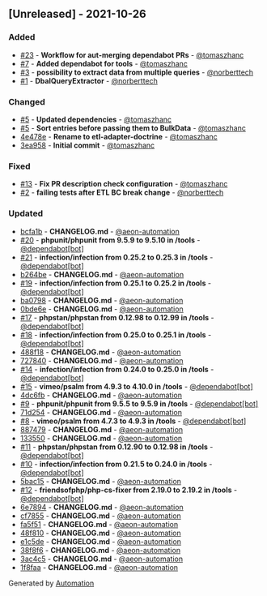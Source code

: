 ## [Unreleased] - 2021-10-26

### Added
- [#23](https://github.com/flow-php/etl-adapter-doctrine/pull/23) - **Workflow for aut-merging dependabot PRs** - [@tomaszhanc](https://github.com/tomaszhanc)
- [#7](https://github.com/flow-php/etl-adapter-doctrine/pull/7) - **Added dependabot for tools** - [@tomaszhanc](https://github.com/tomaszhanc)
- [#3](https://github.com/flow-php/etl-adapter-doctrine/pull/3) - **possibility to extract data from multiple queries** - [@norberttech](https://github.com/norberttech)
- [#1](https://github.com/flow-php/etl-adapter-doctrine/pull/1) - **DbalQueryExtractor** - [@norberttech](https://github.com/norberttech)

### Changed
- [#5](https://github.com/flow-php/etl-adapter-doctrine/pull/5) - **Updated dependencies** - [@tomaszhanc](https://github.com/tomaszhanc)
- [#5](https://github.com/flow-php/etl-adapter-doctrine/pull/5) - **Sort entries before passing them to BulkData** - [@tomaszhanc](https://github.com/tomaszhanc)
- [4e478e](https://github.com/flow-php/etl-adapter-doctrine/commit/4e478e2862f4a9dee0124a2809909ba3136237c9) - **Rename to etl-adapter-doctrine** - [@tomaszhanc](https://github.com/tomaszhanc)
- [3ea958](https://github.com/flow-php/etl-adapter-doctrine/commit/3ea95818ff969bdb9151e8590fa1952a3878a60d) - **Initial commit** - [@tomaszhanc](https://github.com/tomaszhanc)

### Fixed
- [#13](https://github.com/flow-php/etl-adapter-doctrine/pull/13) - **Fix PR description check configuration** - [@tomaszhanc](https://github.com/tomaszhanc)
- [#2](https://github.com/flow-php/etl-adapter-doctrine/pull/2) - **failing tests after ETL BC break change** - [@norberttech](https://github.com/norberttech)

### Updated
- [bcfa1b](https://github.com/flow-php/etl-adapter-doctrine/commit/bcfa1b0ae3c7871efd98a5f157330b38c4e2d1c9) - **CHANGELOG.md** - [@aeon-automation](https://github.com/aeon-automation)
- [#20](https://github.com/flow-php/etl-adapter-doctrine/pull/20) - **phpunit/phpunit from 9.5.9 to 9.5.10 in /tools** - [@dependabot[bot]](https://github.com/apps/dependabot)
- [#21](https://github.com/flow-php/etl-adapter-doctrine/pull/21) - **infection/infection from 0.25.2 to 0.25.3 in /tools** - [@dependabot[bot]](https://github.com/apps/dependabot)
- [b264be](https://github.com/flow-php/etl-adapter-doctrine/commit/b264be5082daaa64c7800957eb5831a87360f967) - **CHANGELOG.md** - [@aeon-automation](https://github.com/aeon-automation)
- [#19](https://github.com/flow-php/etl-adapter-doctrine/pull/19) - **infection/infection from 0.25.1 to 0.25.2 in /tools** - [@dependabot[bot]](https://github.com/apps/dependabot)
- [ba0798](https://github.com/flow-php/etl-adapter-doctrine/commit/ba0798d02b9f548e780ded2a10003d1a7954eb2e) - **CHANGELOG.md** - [@aeon-automation](https://github.com/aeon-automation)
- [0bde6e](https://github.com/flow-php/etl-adapter-doctrine/commit/0bde6edb9da9bbb25d736076f18a44a7b177207d) - **CHANGELOG.md** - [@aeon-automation](https://github.com/aeon-automation)
- [#17](https://github.com/flow-php/etl-adapter-doctrine/pull/17) - **phpstan/phpstan from 0.12.98 to 0.12.99 in /tools** - [@dependabot[bot]](https://github.com/apps/dependabot)
- [#18](https://github.com/flow-php/etl-adapter-doctrine/pull/18) - **infection/infection from 0.25.0 to 0.25.1 in /tools** - [@dependabot[bot]](https://github.com/apps/dependabot)
- [488f18](https://github.com/flow-php/etl-adapter-doctrine/commit/488f18627801a60ed86559aafdc0e440508f1758) - **CHANGELOG.md** - [@aeon-automation](https://github.com/aeon-automation)
- [727840](https://github.com/flow-php/etl-adapter-doctrine/commit/7278408cfbd0401c6964f68c935e7ad6724be26a) - **CHANGELOG.md** - [@aeon-automation](https://github.com/aeon-automation)
- [#14](https://github.com/flow-php/etl-adapter-doctrine/pull/14) - **infection/infection from 0.24.0 to 0.25.0 in /tools** - [@dependabot[bot]](https://github.com/apps/dependabot)
- [#15](https://github.com/flow-php/etl-adapter-doctrine/pull/15) - **vimeo/psalm from 4.9.3 to 4.10.0 in /tools** - [@dependabot[bot]](https://github.com/apps/dependabot)
- [4dc6fb](https://github.com/flow-php/etl-adapter-doctrine/commit/4dc6fb08bc30bcaca618be2ccb5ff5698de15a41) - **CHANGELOG.md** - [@aeon-automation](https://github.com/aeon-automation)
- [#9](https://github.com/flow-php/etl-adapter-doctrine/pull/9) - **phpunit/phpunit from 9.5.5 to 9.5.9 in /tools** - [@dependabot[bot]](https://github.com/apps/dependabot)
- [71d254](https://github.com/flow-php/etl-adapter-doctrine/commit/71d254d9a9e88a0af6598a5fd3c3bdc1bb37d609) - **CHANGELOG.md** - [@aeon-automation](https://github.com/aeon-automation)
- [#8](https://github.com/flow-php/etl-adapter-doctrine/pull/8) - **vimeo/psalm from 4.7.3 to 4.9.3 in /tools** - [@dependabot[bot]](https://github.com/apps/dependabot)
- [887479](https://github.com/flow-php/etl-adapter-doctrine/commit/887479c0df1ef98073241d63f7e90841956033a4) - **CHANGELOG.md** - [@aeon-automation](https://github.com/aeon-automation)
- [133550](https://github.com/flow-php/etl-adapter-doctrine/commit/133550b365a3c76b39d83bd5d94bafdfdc5ad09c) - **CHANGELOG.md** - [@aeon-automation](https://github.com/aeon-automation)
- [#11](https://github.com/flow-php/etl-adapter-doctrine/pull/11) - **phpstan/phpstan from 0.12.90 to 0.12.98 in /tools** - [@dependabot[bot]](https://github.com/apps/dependabot)
- [#10](https://github.com/flow-php/etl-adapter-doctrine/pull/10) - **infection/infection from 0.21.5 to 0.24.0 in /tools** - [@dependabot[bot]](https://github.com/apps/dependabot)
- [5bac15](https://github.com/flow-php/etl-adapter-doctrine/commit/5bac1590fb4d1f12ef0bb9ef7966736b356568a2) - **CHANGELOG.md** - [@aeon-automation](https://github.com/aeon-automation)
- [#12](https://github.com/flow-php/etl-adapter-doctrine/pull/12) - **friendsofphp/php-cs-fixer from 2.19.0 to 2.19.2 in /tools** - [@dependabot[bot]](https://github.com/apps/dependabot)
- [6e7894](https://github.com/flow-php/etl-adapter-doctrine/commit/6e78943b48937d9603f1d2637223724bb40fad0e) - **CHANGELOG.md** - [@aeon-automation](https://github.com/aeon-automation)
- [cf7855](https://github.com/flow-php/etl-adapter-doctrine/commit/cf7855e875fd1fce6abbb9a4005478c7c6e134cd) - **CHANGELOG.md** - [@aeon-automation](https://github.com/aeon-automation)
- [fa5f51](https://github.com/flow-php/etl-adapter-doctrine/commit/fa5f51de5fd12cc5b7f3c5793d2fec781a71a41a) - **CHANGELOG.md** - [@aeon-automation](https://github.com/aeon-automation)
- [48f810](https://github.com/flow-php/etl-adapter-doctrine/commit/48f810b9920836c72e358f9eb4bbae139f670f1f) - **CHANGELOG.md** - [@aeon-automation](https://github.com/aeon-automation)
- [e1c5de](https://github.com/flow-php/etl-adapter-doctrine/commit/e1c5de50ae790af58ef9f2277ca2b9d081db3b80) - **CHANGELOG.md** - [@aeon-automation](https://github.com/aeon-automation)
- [38f8f6](https://github.com/flow-php/etl-adapter-doctrine/commit/38f8f654839536d36f04f300d1b07feb1ae193f4) - **CHANGELOG.md** - [@aeon-automation](https://github.com/aeon-automation)
- [3ac4c5](https://github.com/flow-php/etl-adapter-doctrine/commit/3ac4c519913fe5bcb08317de9434831bcfc28673) - **CHANGELOG.md** - [@aeon-automation](https://github.com/aeon-automation)
- [1f8faa](https://github.com/flow-php/etl-adapter-doctrine/commit/1f8faae06632dad7317a05629464040d7d1ca3d1) - **CHANGELOG.md** - [@aeon-automation](https://github.com/aeon-automation)

Generated by [Automation](https://github.com/aeon-php/automation)